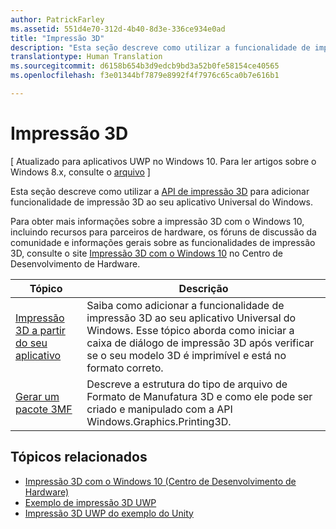 ```yaml
---
author: PatrickFarley
ms.assetid: 551d4e70-312d-4b40-8d3e-336ce934e0ad
title: "Impressão 3D"
description: "Esta seção descreve como utilizar a funcionalidade de impressão 3D em seu aplicativo Universal do Windows."
translationtype: Human Translation
ms.sourcegitcommit: d6158b654b3d9edcb9bd3a52b0fe58154ce40565
ms.openlocfilehash: f3e01344bf7879e8992f4f7976c65ca0b7e616b1

---
```

# Impressão 3D

\[ Atualizado para aplicativos UWP no Windows 10. Para ler artigos sobre o Windows 8.x, consulte o [arquivo](http://go.microsoft.com/fwlink/p/?linkid=619132) \]

Esta seção descreve como utilizar a [API de impressão 3D](https://msdn.microsoft.com/library/windows/apps/windows.graphics.printing3d.aspx) para adicionar funcionalidade de impressão 3D ao seu aplicativo Universal do Windows.  

<!-- ![the 3D printing from Unity sample uses Windows 3D print APIs to facilitate the printing of a textured model asset from Unity software](images/unity-app-screenshot-002.png) -->

Para obter mais informações sobre a impressão 3D com o Windows 10, incluindo recursos para parceiros de hardware, os fóruns de discussão da comunidade e informações gerais sobre as funcionalidades de impressão 3D, consulte o site [Impressão 3D com o Windows 10](https://developer.microsoft.com/windows/hardware/3d-print-support-windows-10) no Centro de Desenvolvimento de Hardware.

| Tópico | Descrição | 
|-------|-------------|
| [Impressão 3D a partir do seu aplicativo](3d-print-from-app.md) | Saiba como adicionar a funcionalidade de impressão 3D ao seu aplicativo Universal do Windows. Esse tópico aborda como iniciar a caixa de diálogo de impressão 3D após verificar se o seu modelo 3D é imprimível e está no formato correto. |
| [Gerar um pacote 3MF](generate-3mf.md) | Descreve a estrutura do tipo de arquivo de Formato de Manufatura 3D e como ele pode ser criado e manipulado com a API Windows.Graphics.Printing3D. |

## Tópicos relacionados

* [Impressão 3D com o Windows 10 (Centro de Desenvolvimento de Hardware)](https://developer.microsoft.com/windows/hardware/3d-print-support-windows-10)
* [Exemplo de impressão 3D UWP](https://github.com/Microsoft/Windows-universal-samples/tree/master/Samples/3DPrinting)
* [Impressão 3D UWP do exemplo do Unity](https://github.com/Microsoft/Windows-universal-samples/tree/master/Samples/3DPrintingFromUnity)

 




<!--HONumber=Sep16_HO2-->


